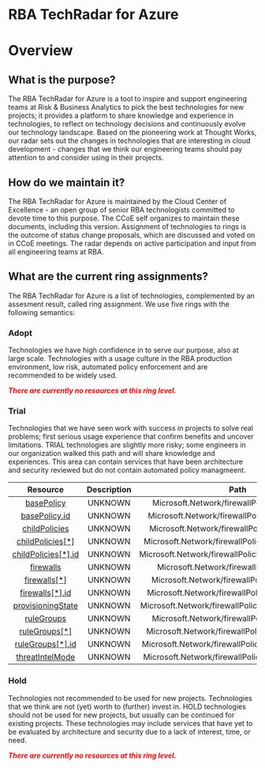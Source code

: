 
RBA TechRadar for Azure
=======================

# Overview

## What is the purpose?


The RBA TechRadar for Azure is a tool to inspire and support engineering teams at Risk & Business Analytics to pick the best technologies for new projects; it provides a platform to share knowledge and experience in technologies, to reflect on technology decisions and continuously evolve our technology landscape.  Based on the pioneering work at Thought Works, our radar sets out the changes in technologies that are interesting in cloud development - changes that we think our engineering teams should pay attention to and consider using in their projects.
## How do we maintain it?


The RBA TechRadar for Azure is maintained by the Cloud Center of Excellence - an open group of senior RBA technologists committed to devote time to this purpose.  The CCoE self organizes to maintain these documents, including this version.  Assignment of technologies to rings is the outcome of status change proposals, which are discussed and voted on in CCoE meetings.  The radar depends on active participation and input from all engineering teams at RBA.
## What are the current ring assignments?


The RBA TechRadar for Azure is a list of technologies, complemented by an assesment result, called ring assignment.  We use five rings with the following semantics:
### Adopt


Technologies we have high confidence in to serve our purpose, also at large scale.  Technologies with a usage culture in the RBA production environment, low risk, automated policy enforcement and are recommended to be widely used.  
  
***<font color="red"> There are currently no resources at this ring level. </font>***
### Trial


Technologies that we have seen work with success in projects to solve real problems;  first serious usage experience that confirm benefits and uncover limitations.  TRIAL technologies are slightly more risky; some engineers in our organization walked this path and will share knowledge and experiences.  This area can contain services that have been architecture and security reviewed but do not contain automated policy managmeent.  

|Resource|Description|Path|Status|
| :---: | :---: | :---: | :---: |
|[basePolicy](https://github.com/openrba/python-azure-techradar/blob/master/Microsoft.Network/firewallPolicies/basePolicy/README.md)|UNKNOWN|Microsoft.Network/firewallPolicies/basePolicy|TRIAL|
|[basePolicy.id](https://github.com/openrba/python-azure-techradar/blob/master/Microsoft.Network/firewallPolicies/basePolicy.id/README.md)|UNKNOWN|Microsoft.Network/firewallPolicies/basePolicy.id|TRIAL|
|[childPolicies](https://github.com/openrba/python-azure-techradar/blob/master/Microsoft.Network/firewallPolicies/childPolicies/README.md)|UNKNOWN|Microsoft.Network/firewallPolicies/childPolicies|TRIAL|
|[childPolicies[*]](https://github.com/openrba/python-azure-techradar/blob/master/Microsoft.Network/firewallPolicies/childPolicies[*]/README.md)|UNKNOWN|Microsoft.Network/firewallPolicies/childPolicies[*]|TRIAL|
|[childPolicies[*].id](https://github.com/openrba/python-azure-techradar/blob/master/Microsoft.Network/firewallPolicies/childPolicies[*].id/README.md)|UNKNOWN|Microsoft.Network/firewallPolicies/childPolicies[*].id|TRIAL|
|[firewalls](https://github.com/openrba/python-azure-techradar/blob/master/Microsoft.Network/firewallPolicies/firewalls/README.md)|UNKNOWN|Microsoft.Network/firewallPolicies/firewalls|TRIAL|
|[firewalls[*]](https://github.com/openrba/python-azure-techradar/blob/master/Microsoft.Network/firewallPolicies/firewalls[*]/README.md)|UNKNOWN|Microsoft.Network/firewallPolicies/firewalls[*]|TRIAL|
|[firewalls[*].id](https://github.com/openrba/python-azure-techradar/blob/master/Microsoft.Network/firewallPolicies/firewalls[*].id/README.md)|UNKNOWN|Microsoft.Network/firewallPolicies/firewalls[*].id|TRIAL|
|[provisioningState](https://github.com/openrba/python-azure-techradar/blob/master/Microsoft.Network/firewallPolicies/provisioningState/README.md)|UNKNOWN|Microsoft.Network/firewallPolicies/provisioningState|TRIAL|
|[ruleGroups](https://github.com/openrba/python-azure-techradar/blob/master/Microsoft.Network/firewallPolicies/ruleGroups/README.md)|UNKNOWN|Microsoft.Network/firewallPolicies/ruleGroups|TRIAL|
|[ruleGroups[*]](https://github.com/openrba/python-azure-techradar/blob/master/Microsoft.Network/firewallPolicies/ruleGroups[*]/README.md)|UNKNOWN|Microsoft.Network/firewallPolicies/ruleGroups[*]|TRIAL|
|[ruleGroups[*].id](https://github.com/openrba/python-azure-techradar/blob/master/Microsoft.Network/firewallPolicies/ruleGroups[*].id/README.md)|UNKNOWN|Microsoft.Network/firewallPolicies/ruleGroups[*].id|TRIAL|
|[threatIntelMode](https://github.com/openrba/python-azure-techradar/blob/master/Microsoft.Network/firewallPolicies/threatIntelMode/README.md)|UNKNOWN|Microsoft.Network/firewallPolicies/threatIntelMode|TRIAL|

### Hold


Technologies not recommended to be used for new projects. Technologies that we think are not (yet) worth to (further) invest in.  HOLD technologies should not be used for new projects, but usually can be continued for existing projects.  These technologies may include services that have yet to be evaluated by architecture and security due to a lack of interest, time, or need.  
  
***<font color="red"> There are currently no resources at this ring level. </font>***
